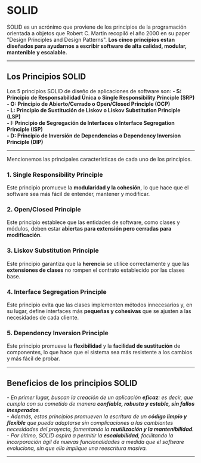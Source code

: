 # SOLID
SOLID es un acrónimo que proviene de los principios de la programación orientada a objetos que Robert C. Martin recopiló el año 2000 en su paper "Design Principles and Design Patterns".
**Los cinco principios estan diseñados para ayudarnos a escribir software de alta calidad, modular, mantenible y escalable.**
***
## Los Principios SOLID
Los 5 principios SOLID de diseño de aplicaciones de software son:
**- S: Principio de Responsabilidad Única o Single Responsibility Principle (SRP)**  
**- O: Principio de Abierto/Cerrado o Open/Closed Principle (OCP)**  
**- L: Principio de Sustitución de Liskov o Liskov Substitution Principle (LSP)**  
**- I: Principio de Segregación de Interfaces o Interface Segregation Principle (ISP)**  
**- D: Principio de Inversión de Dependencias o Dependency Inversion Principle (DIP)**  
***
Mencionemos las principales características de cada uno de los principios.
### 1. Single Responsibility Principle
Este principio promueve la **modularidad y la cohesión**, lo que hace que el software sea más fácil de entender, mantener y modificar.
### 2. Open/Closed Principle
Este principio establece que las entidades de software, como clases y módulos, deben estar **abiertas para extensión pero cerradas para modificación**.
### 3. Liskov Substitution Principle
Este principio garantiza que la **herencia** se utilice correctamente y que las **extensiones de clases** no rompen el contrato establecido por las clases base.
### 4. Interface Segregation Principle
Este principio evita que las clases implementen métodos innecesarios y, en su lugar, define interfaces más **pequeñas y cohesivas** que se ajusten a las necesidades de cada cliente.
### 5. Dependency Inversion Principle
Este principio promueve la **flexibilidad** y la **facilidad de sustitución** de componentes, lo que hace que el sistema sea más resistente a los cambios y más fácil de probar.
***
## Beneficios de los principios SOLID
*- En primer lugar, buscan la creación de un aplicación **eficaz**: es decir, que cumpla con su cometido de manera **confiable, robusta y estable, sin fallos inesperados**.*  
*- Además, estos principios promueven la escritura de un **código limpio y flexible** que pueda adaptarse sin complicaciones a las cambiantes necesidades del proyecto, fomentando la **reutilización y la mantenibilidad**.*  
*- Por último, SOLID aspira a permitir la **escalabilidad**, facilitando la incorporación ágil de nuevas funcionalidades a medida que el software evoluciona, sin que ello implique una reescritura masiva.*  
***